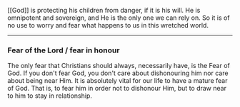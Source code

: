 [[God]] is protecting his children from danger, if it is his will.
He is omnipotent and sovereign, and He is the only one we can rely on.
So it is of no use to worry and fear what happens to us in this wretched world.

---

### Fear of the Lord / fear in honour

The only fear that Christians should always, necessarily have, is the Fear of God.
If you don't fear God, you don't care about dishonouring him nor care about being near Him.
It is absolutely vital for our life to have a mature fear of God. 
That is, to fear him in order not to dishonour Him, but to draw near to him to stay in relationship.
